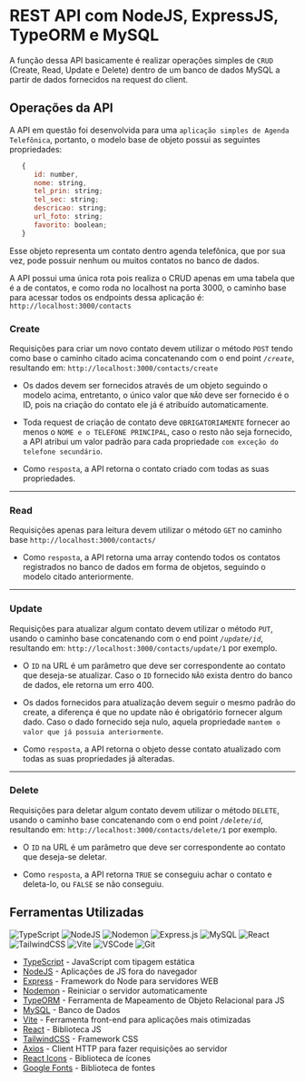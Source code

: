 # REST API com NodeJS, ExpressJS, TypeORM e MySQL

A função dessa API basicamente é realizar operações simples de `CRUD` (Create, Read, Update e Delete) dentro de um banco de dados MySQL a partir de dados fornecidos na request do client.

## Operações da API

A API em questão foi desenvolvida para uma `aplicação simples de Agenda Telefônica`, portanto, o modelo base de objeto possui as seguintes propriedades:

```js
   {
      id: number,
      nome: string,
      tel_prin: string;
      tel_sec: string;
      descricao: string;
      url_foto: string;
      favorito: boolean;
   }
```

Esse objeto representa um contato dentro agenda telefônica, que por sua vez, pode possuir nenhum ou muitos contatos no banco de dados.

A API possui uma única rota pois realiza o CRUD apenas em uma tabela que é a de contatos, e como roda no localhost na porta 3000, o caminho base para acessar todos os endpoints dessa aplicação é: `http://localhost:3000/contacts`

### Create

Requisições para criar um novo contato devem utilizar o método `POST` tendo como base o caminho citado acima concatenando com o end point *`/create`*, resultando em: `http://localhost:3000/contacts/create`

- Os dados devem ser fornecidos através de um objeto seguindo o modelo acima, entretanto, o único valor que `NÃO` deve ser fornecido é o ID, pois na criação do contato ele já é atribuído automaticamente.

- Toda request de criação de contato deve `OBRIGATORIAMENTE` fornecer ao menos o `NOME e o TELEFONE PRINCIPAL`, caso o resto não seja fornecido, a API atribui um valor padrão para cada propriedade `com exceção do telefone secundário`.

- Como `resposta`, a API retorna o contato criado com todas as suas propriedades.

<hr>

### Read

Requisições apenas para leitura devem utilizar o método `GET` no caminho base `http://localhost:3000/contacts/`

- Como `resposta`, a API retorna uma array contendo todos os contatos registrados no banco de dados em forma de objetos, seguindo o modelo citado anteriormente.

<hr>

### Update

Requisições para atualizar algum contato devem utilizar o método `PUT`, usando o caminho base concatenando com o end point *`/update/id`*, resultando em: `http://localhost:3000/contacts/update/1` por exemplo.

- O `ID` na URL é um parâmetro que deve ser correspondente ao contato que deseja-se atualizar. Caso o `ID` fornecido `NÃO` exista dentro do banco de dados, ele retorna um erro 400.

- Os dados fornecidos para atualização devem seguir o mesmo padrão do create, a diferença é que no update não é obrigatório fornecer algum dado. Caso o dado fornecido seja nulo, aquela propriedade `mantem o valor que já possuia anteriormente`.

- Como `resposta`, a API retorna o objeto desse contato atualizado com todas as suas propriedades já alteradas.

<hr>

### Delete

Requisições para deletar algum contato devem utilizar o método `DELETE`, usando o caminho base concatenando com o end point *`/delete/id`*, resultando em: `http://localhost:3000/contacts/delete/1` por exemplo.

- O `ID` na URL é um parâmetro que deve ser correspondente ao contato que deseja-se deletar.

- Como `resposta`, a API retorna `TRUE` se conseguiu achar o contato e deleta-lo, ou `FALSE` se não conseguiu.

## Ferramentas Utilizadas

![TypeScript](https://img.shields.io/badge/typescript-%23007ACC.svg?style=for-the-badge&logo=typescript&logoColor=white)
![NodeJS](https://img.shields.io/badge/node.js-6DA55F?style=for-the-badge&logo=node.js&logoColor=white)
![Nodemon](https://img.shields.io/badge/NODEMON-%23323330.svg?style=for-the-badge&logo=nodemon&logoColor=%BBDEAD)
![Express.js](https://img.shields.io/badge/express.js-%23404d59.svg?style=for-the-badge&logo=express&logoColor=%2361DAFB)
![MySQL](https://img.shields.io/badge/mysql-%2300f.svg?style=for-the-badge&logo=mysql&logoColor=white)
![React](https://img.shields.io/badge/react-%2320232a.svg?style=for-the-badge&logo=react&logoColor=%2361DAFB)
![TailwindCSS](https://img.shields.io/badge/tailwindcss-%2338B2AC.svg?style=for-the-badge&logo=tailwind-css&logoColor=white)
![Vite](https://img.shields.io/badge/vite-%23646CFF.svg?style=for-the-badge&logo=vite&logoColor=white)
![VSCode](https://img.shields.io/badge/-VSCODE-007ACC?style=for-the-badge&&logo=visual-studio-code&logoColor=white)
![Git](https://img.shields.io/badge/git-%23F05033.svg?style=for-the-badge&logo=git&logoColor=white)

- [TypeScript](https://www.typescriptlang.org/) - JavaScript com tipagem estática
- [NodeJS](https://nodejs.org/en) - Aplicações de JS fora do navegador
- [Express](https://expressjs.com/pt-br/) - Framework do Node para servidores WEB
- [Nodemon](https://nodemon.io/) - Reiniciar o servidor automaticamente
- [TypeORM](https://typeorm.io/) - Ferramenta de Mapeamento de Objeto Relacional para JS
- [MySQL](https://fonts.google.com/) - Banco de Dados
- [Vite](https://vitejs.dev/) - Ferramenta front-end para aplicações mais otimizadas
- [React](https://react.dev/) - Biblioteca JS
- [TailwindCSS](https://tailwindcss.com/) - Framework CSS
- [Axios](https://axios-http.com/ptbr/) - Client HTTP para fazer requisições ao servidor
- [React Icons](https://react-icons.github.io/react-icons) - Biblioteca de ícones
- [Google Fonts](https://fonts.google.com/) - Biblioteca de fontes
